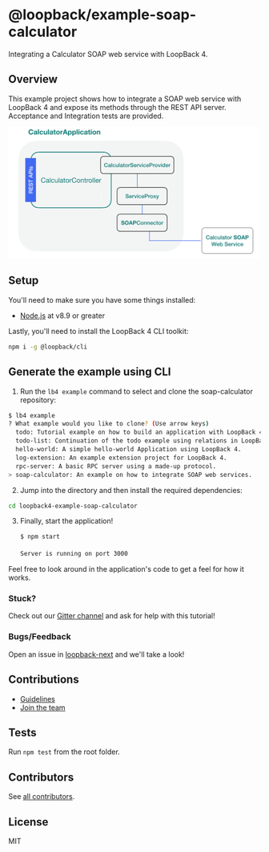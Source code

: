 # @loopback/example-soap-calculator

Integrating a Calculator SOAP web service with LoopBack 4.

## Overview

This example project shows how to integrate a SOAP web service with LoopBack 4
and expose its methods through the REST API server. Acceptance and Integration
tests are provided.

![soap-calculator-overview](../../docs/img/loopback-example-soap-calculator_figure1.png)

## Setup

You'll need to make sure you have some things installed:

- [Node.js](https://nodejs.org/en/) at v8.9 or greater

Lastly, you'll need to install the LoopBack 4 CLI toolkit:

```sh
npm i -g @loopback/cli
```

## Generate the example using CLI

1.  Run the `lb4 example` command to select and clone the soap-calculator
    repository:

```sh
$ lb4 example
? What example would you like to clone? (Use arrow keys)
  todo: Tutorial example on how to build an application with LoopBack 4.
  todo-list: Continuation of the todo example using relations in LoopBack 4.
  hello-world: A simple hello-world Application using LoopBack 4.
  log-extension: An example extension project for LoopBack 4.
  rpc-server: A basic RPC server using a made-up protocol.
> soap-calculator: An example on how to integrate SOAP web services.
```

2.  Jump into the directory and then install the required dependencies:

```sh
cd loopback4-example-soap-calculator
```

3.  Finally, start the application!

    ```sh
    $ npm start

    Server is running on port 3000
    ```

Feel free to look around in the application's code to get a feel for how it
works.

### Stuck?

Check out our [Gitter channel](https://gitter.im/strongloop/loopback) and ask
for help with this tutorial!

### Bugs/Feedback

Open an issue in [loopback-next](https://github.com/strongloop/loopback-next)
and we'll take a look!

## Contributions

- [Guidelines](https://github.com/strongloop/loopback-next/blob/master/docs/CONTRIBUTING.md)
- [Join the team](https://github.com/strongloop/loopback-next/issues/110)

## Tests

Run `npm test` from the root folder.

## Contributors

See
[all contributors](https://github.com/strongloop/loopback-next/graphs/contributors).

## License

MIT
